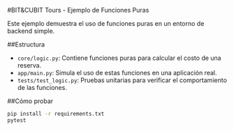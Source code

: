 #BIT&CUBIT Tours - Ejemplo de Funciones Puras

Este ejemplo demuestra el uso de funciones puras en un entorno de backend simple.

##Estructura
- `core/logic.py`: Contiene funciones puras para calcular el costo de una reserva.
- `app/main.py`: Simula el uso de estas funciones en una aplicación real.
- `tests/test_logic.py`: Pruebas unitarias para verificar el comportamiento de las funciones.

##Cómo probar
```bash
pip install -r requirements.txt
pytest
```
